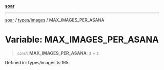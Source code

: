 [**soar**](../../../README.md)

***

[soar](../../../modules.md) / [types/images](../README.md) / MAX\_IMAGES\_PER\_ASANA

# Variable: MAX\_IMAGES\_PER\_ASANA

> `const` **MAX\_IMAGES\_PER\_ASANA**: `3` = `3`

Defined in: types/images.ts:165
